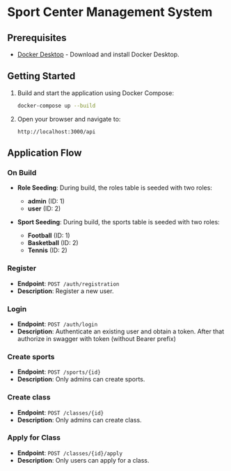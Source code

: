 # Sport Center Management System

## Prerequisites

- [Docker Desktop](https://www.docker.com/products/docker-desktop) - Download and install Docker Desktop.

## Getting Started

1. Build and start the application using Docker Compose:

   ```bash
   docker-compose up --build
   ```

2. Open your browser and navigate to:

   ```
   http://localhost:3000/api
   ```

## Application Flow

### On Build

- **Role Seeding**: During build, the roles table is seeded with two roles:

  - **admin** (ID: 1)
  - **user** (ID: 2)

- **Sport Seeding**: During build, the sports table is seeded with two roles:
  - **Football** (ID: 1)
  - **Basketball** (ID: 2)
  - **Tennis** (ID: 2)

### Register

- **Endpoint**: `POST /auth/registration`
- **Description**: Register a new user.

### Login

- **Endpoint**: `POST /auth/login`
- **Description**: Authenticate an existing user and obtain a token. After that authorize in swagger with token (without Bearer prefix)

### Create sports

- **Endpoint**: `POST /sports/{id}`
- **Description**: Only admins can create sports.

### Create class

- **Endpoint**: `POST /classes/{id}`
- **Description**: Only admins can create class.

### Apply for Class

- **Endpoint**: `POST /classes/{id}/apply`
- **Description**: Only users can apply for a class.
